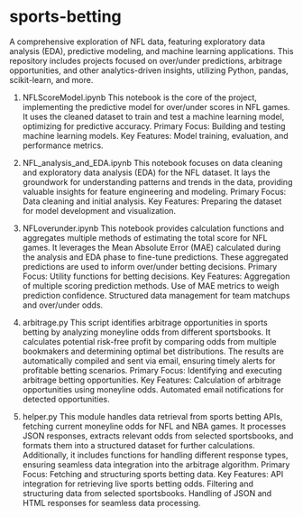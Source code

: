 # sports-betting
A comprehensive exploration of NFL data, featuring exploratory data analysis (EDA), predictive modeling, and machine learning applications. This repository includes projects focused on over/under predictions, arbitrage opportunities, and other analytics-driven insights, utilizing Python, pandas, scikit-learn, and more. 

1. NFLScoreModel.ipynb
This notebook is the core of the project, implementing the predictive model for over/under scores in NFL games. It uses the cleaned dataset to train and test a machine learning model, optimizing for predictive accuracy.
Primary Focus: Building and testing machine learning models.
Key Features: Model training, evaluation, and performance metrics.

2. NFL_analysis_and_EDA.ipynb
This notebook focuses on data cleaning and exploratory data analysis (EDA) for the NFL dataset. It lays the groundwork for understanding patterns and trends in the data, providing valuable insights for feature engineering and modeling.
Primary Focus: Data cleaning and initial analysis.
Key Features: Preparing the dataset for model development and visualization.

3. NFLoverunder.ipynb
This notebook provides calculation functions and aggregates multiple methods of estimating the total score for NFL games. It leverages the Mean Absolute Error (MAE) calculated during the analysis and EDA phase to fine-tune predictions. These aggregated predictions are used to inform over/under betting decisions.
Primary Focus: Utility functions for betting decisions.
Key Features: Aggregation of multiple scoring prediction methods.
Use of MAE metrics to weigh prediction confidence.
Structured data management for team matchups and over/under odds.

4. arbitrage.py
This script identifies arbitrage opportunities in sports betting by analyzing moneyline odds from different sportsbooks. It calculates potential risk-free profit by comparing odds from multiple bookmakers and determining optimal bet distributions. The results are automatically compiled and sent via email, ensuring timely alerts for profitable betting scenarios.
Primary Focus: Identifying and executing arbitrage betting opportunities.
Key Features: Calculation of arbitrage opportunities using moneyline odds.
Automated email notifications for detected opportunities.

5. helper.py
This module handles data retrieval from sports betting APIs, fetching current moneyline odds for NFL and NBA games. It processes JSON responses, extracts relevant odds from selected sportsbooks, and formats them into a structured dataset for further calculations. Additionally, it includes functions for handling different response types, ensuring seamless data integration into the arbitrage algorithm.
Primary Focus: Fetching and structuring sports betting data.
Key Features: API integration for retrieving live sports betting odds.
Filtering and structuring data from selected sportsbooks.
Handling of JSON and HTML responses for seamless data processing.
